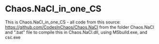 # Chaos.NaCl_in_one_CS

This is Chaos.NaCl_in_one_CS - all code from this source: https://github.com/CodesInChaos/Chaos.NaCl
from the folder Chaos.NaCl and ".bat" file to compile this in Chaos.NaCl.dll, using MSbuild.exe, and csc.exe
